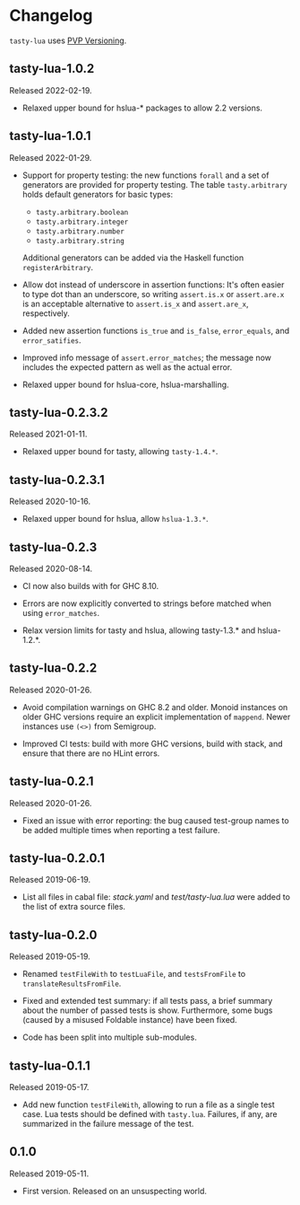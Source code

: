 # Changelog

`tasty-lua` uses [PVP Versioning][].

## tasty-lua-1.0.2

Released 2022-02-19.

-   Relaxed upper bound for hslua-\* packages to allow 2.2
    versions.

## tasty-lua-1.0.1

Released 2022-01-29.

-   Support for property testing: the new functions `forall` and a
    set of generators are provided for property testing. The table
    `tasty.arbitrary` holds default generators for basic types:

    -    `tasty.arbitrary.boolean`
    -    `tasty.arbitrary.integer`
    -    `tasty.arbitrary.number`
    -    `tasty.arbitrary.string`

    Additional generators can be added via the Haskell function
    `registerArbitrary`.

-   Allow dot instead of underscore in assertion functions: It's
    often easier to type dot than an underscore, so writing
    `assert.is.x` or `assert.are.x` is an acceptable alternative
    to `assert.is_x` and `assert.are_x`, respectively.

-   Added new assertion functions `is_true` and `is_false`,
    `error_equals`, and `error_satifies`.

-   Improved info message of `assert.error_matches`; the message
    now includes the expected pattern as well as the actual error.

-   Relaxed upper bound for hslua-core, hslua-marshalling.

## tasty-lua-0.2.3.2

Released 2021-01-11.

-   Relaxed upper bound for tasty, allowing `tasty-1.4.*`.

## tasty-lua-0.2.3.1

Released 2020-10-16.

-   Relaxed upper bound for hslua, allow `hslua-1.3.*`.

## tasty-lua-0.2.3

Released 2020-08-14.

-   CI now also builds with for GHC 8.10.

-   Errors are now explicitly converted to strings before matched
    when using `error_matches`.

-   Relax version limits for tasty and hslua, allowing tasty-1.3.*
    and hslua-1.2.*.

## tasty-lua-0.2.2

Released 2020-01-26.

-   Avoid compilation warnings on GHC 8.2 and older. Monoid
    instances on older GHC versions require an explicit
    implementation of `mappend`. Newer instances use `(<>)` from
    Semigroup.

-   Improved CI tests: build with more GHC versions, build with
    stack, and ensure that there are no HLint errors.

## tasty-lua-0.2.1

Released 2020-01-26.

-   Fixed an issue with error reporting: the bug caused test-group
    names to be added multiple times when reporting a test
    failure.

## tasty-lua-0.2.0.1

Released 2019-06-19.

-   List all files in cabal file: *stack.yaml* and
    *test/tasty-lua.lua* were added to the list of extra source
    files.

## tasty-lua-0.2.0

Released 2019-05-19.

-   Renamed `testFileWith` to `testLuaFile`, and `testsFromFile`
    to `translateResultsFromFile`.

-   Fixed and extended test summary: if all tests pass, a brief
    summary about the number of passed tests is show. Furthermore,
    some bugs (caused by a misused Foldable instance) have been
    fixed.

-   Code has been split into multiple sub-modules.

## tasty-lua-0.1.1

Released 2019-05-17.

-   Add new function `testFileWith`, allowing to run a file as a
    single test case. Lua tests should be defined with
    `tasty.lua`. Failures, if any, are summarized in the failure
    message of the test.

## 0.1.0

Released 2019-05-11.

-   First version. Released on an unsuspecting world.

  [PVP Versioning]: https://pvp.haskell.org
